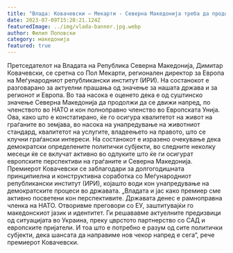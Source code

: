 ```yaml
---
title: "Влада: Ковачевски – Мекарти - Северна Македонија треба да продолжи да се движи напред - 07 ЈУЛИ 2023"
date: 2023-07-09T15:28:21.124Z
featuredImage: ../img/vlada-banner.jpg.webp
author: Филип Поповски
category: македонија
featured: true
---
```


Претседателот на Владата на Република Северна Македонија, Димитар Ковачевски, се сретна со Пол Мекарти, регионален директор за Европа на Меѓународниот републикански институт (ИРИ).
На состанокот е разговарано за актуелни прашања од значење за нашата држава и за регионот и Европа.
Во таа насока е оценето дека е од суштинско значење Северна Македонија да продолжи да се движи напред, по членството во НАТО и кон полноправно членство во Европската Унија.
Ова, како што е констатирано, ќе го осигура квалитетот на живот на граѓаните во земјава, во насока на унапредување на животниот стандард, квалитетот на услугите, владеењето на правото, што се клучни граѓански интереси.
На состанокот е изразено очекување дека демократски определените политички субјекти, во следните неколку месеци ќе се вклучат активно во одлуките што ќе ги осигурат европските перспективи на граѓаните и Северна Македонија.
Премиерот Ковачевски се заблагодари за долгогодишната принципиелна и конструктивна соработка со Меѓународниот републикански институт (ИРИ), којашто води кон унапредување на демократските процеси во државата.
„Владата и јас како премиер сме активно посветени кон перспективите. Државата денес е рамноправна членка на НАТО. Отворивме преговори со ЕУ, заштитувајќи го македонскиот јазик и идентитет. Ги решававме актуелните предизвици од ситуацијата во Украина, преку цврстото партнерство со САД и европските пријатели. И тоа што е потребно е разум од сите политички субјекти, дека шансата да направиме нов чекор напред е сега“, рече премиерот Ковачевски.
